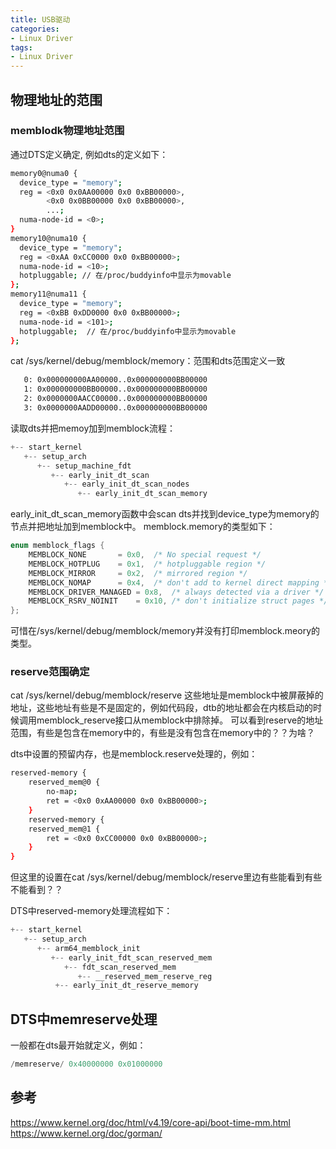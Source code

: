 ```yaml
---
title: USB驱动
categories: 
- Linux Driver
tags:
- Linux Driver
---
```


## 物理地址的范围
### memblodk物理地址范围
通过DTS定义确定, 例如dts的定义如下：
```bash
memory0@numa0 {
  device_type = "memory";
  reg = <0x0 0x0AA00000 0x0 0xBB00000>,
        <0x0 0x0BB00000 0x0 0xBB00000>,
        ...;
  numa-node-id = <0>;
}
memory10@numa10 {
  device_type = "memory";
  reg = <0xAA 0xCC0000 0x0 0xBB00000>; 
  numa-node-id = <10>;
  hotpluggable; // 在/proc/buddyinfo中显示为movable
};
memory11@numa11 {
  device_type = "memory";
  reg = <0xBB 0xDD0000 0x0 0xBB00000>; 
  numa-node-id = <101>;
  hotpluggable;  // 在/proc/buddyinfo中显示为movable
};
```
cat /sys/kernel/debug/memblock/memory：范围和dts范围定义一致
```bash
   0: 0x000000000AA00000..0x000000000BB00000
   1: 0x000000000BB00000..0x000000000BB00000
   2: 0x0000000AACC00000..0x000000000BB00000
   3: 0x0000000AADD00000..0x000000000BB00000
```
读取dts并把memoy加到memblock流程：
```c
+-- start_kernel
   +-- setup_arch
      +-- setup_machine_fdt
         +-- early_init_dt_scan
            +-- early_init_dt_scan_nodes
               +-- early_init_dt_scan_memory
```
early_init_dt_scan_memory函数中会scan dts并找到device_type为memory的节点并把地址加到memblock中。
memblock.memory的类型如下：
```c
enum memblock_flags {
	MEMBLOCK_NONE		= 0x0,	/* No special request */
	MEMBLOCK_HOTPLUG	= 0x1,	/* hotpluggable region */
	MEMBLOCK_MIRROR		= 0x2,	/* mirrored region */
	MEMBLOCK_NOMAP		= 0x4,	/* don't add to kernel direct mapping */
	MEMBLOCK_DRIVER_MANAGED = 0x8,	/* always detected via a driver */
	MEMBLOCK_RSRV_NOINIT	= 0x10,	/* don't initialize struct pages */
};
```
可惜在/sys/kernel/debug/memblock/memory并没有打印memblock.meory的类型。

### reserve范围确定
cat /sys/kernel/debug/memblock/reserve
这些地址是memblock中被屏蔽掉的地址，这些地址有些是不是固定的，例如代码段，dtb的地址都会在内核启动的时候调用memblock_reserve接口从memblock中排除掉。
可以看到reserve的地址范围，有些是包含在memory中的，有些是没有包含在memory中的？？为啥？

dts中设置的预留内存，也是memblock.reserve处理的，例如：
```bash
reserved-memory {
	reserved_mem@0 {
		no-map;
		ret = <0x0 0xAA00000 0x0 0xBB00000>;
	}
	reserved-memory {
	reserved_mem@1 {
		ret = <0x0 0xCC00000 0x0 0xBB00000>;
	}
}
```
但这里的设置在cat /sys/kernel/debug/memblock/reserve里边有些能看到有些不能看到？？

DTS中reserved-memory处理流程如下：
```c
+-- start_kernel
   +-- setup_arch
      +-- arm64_memblock_init
         +-- early_init_fdt_scan_reserved_mem
            +-- fdt_scan_reserved_mem
               +-- __reserved_mem_reserve_reg
		  +-- early_init_dt_reserve_memory
```

## DTS中memreserve处理
一般都在dts最开始就定义，例如：
```c
/memreserve/ 0x40000000 0x01000000
```
## 参考
https://www.kernel.org/doc/html/v4.19/core-api/boot-time-mm.html
https://www.kernel.org/doc/gorman/

